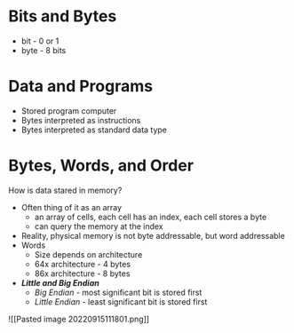 # Bits and Bytes
- bit - 0 or 1
- byte - 8 bits

# Data and Programs
- Stored program computer
- Bytes interpreted as instructions
- Bytes interpreted as standard data type

# Bytes, Words, and Order
How is data stared in memory?
- Often thing of it as an array
	- an array of cells, each cell has an index, each cell stores a byte
	- can query the memory at the index
- Reality, physical memory is not byte addressable, but word addressable
- Words
	- Size depends on architecture
	- 64x architecture - 4 bytes
	- 86x architecture - 8 bytes
- ***Little and Big Endian***
	- *Big Endian* - most significant bit is stored first
	- *Little Endian* - least significant bit is stored first

![[Pasted image 20220915111801.png]]
